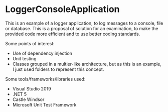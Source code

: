 # LoggerConsoleApplication
This is an example of a logger application, to log messages to a console, file or database. This is a proposal of solution for an examination, to make the provided code more efficient and to use better coding standards.

Some points of interest:
* Use of dependency injection
* Unit testing
* Classes grouped in a multier-like architecture, but as this is an example, I just used folders to represent this concept.

Some tools/frameworks/libraries used:
* Visual Studio 2019
* .NET 5
* Castle Windsor
* Microsoft Unit Test Framework